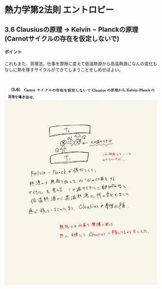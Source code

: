 <script type="text/javascript" async src="https://cdnjs.cloudflare.com/ajax/libs/mathjax/2.7.7/MathJax.js?config=TeX-MML-AM_CHTML">


</script>

<script type="text/x-mathjax-config">
 MathJax.Hub.Config({
 tex2jax: {
 inlineMath: [['$', '$'] ],
 displayMath: [ ['$$','$$'], ["\\[","\\]"] ]
 }
 });
</script>

# 熱力学第2法則 エントロピー
## 3.6 $\mathrm{Clausius}$の原理 → $\mathrm{Kelvin-Planck}$の原理($\mathrm{Carnot}$サイクルの存在を仮定しないで)

#### ポイント

これもまた、背理法。仕事を摩擦に変えて低温熱源から高温熱源になんの変化もなしに熱を移すサイクルができてしまうことをしめせばよい。

<br>
<br>

<img width="600" alt="Harashima-57" src="./images/Harashima-57.jpg">